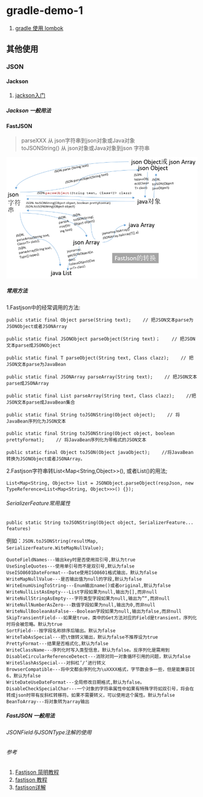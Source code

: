 # gradle-demo-1


1. [gradle 使用 lombok](https://cloud.tencent.com/developer/article/1480194) 

## 其他使用

### JSON
#### Jackson
1. [jackson入门](https://blog.csdn.net/u011054333/article/details/80504154)

##### Jackson 一般用法

#### FastJSON
> parseXXX 从 json字符串到json对象或Java对象  
> toJSONString() 从 json对象或Java对象到json 字符串

![](fastjson.png)

##### 常用方法

1.Fastjson中的经常调用的方法:

``` 
public static final Object parse(String text); 　　// 把JSON文本parse为JSONObject或者JSONArray 

public static final JSONObject parseObject(String text)；　　 // 把JSON文本parse成JSONObject 

public static final T parseObject(String text, Class clazz); 　　// 把JSON文本parse为JavaBean 

public static final JSONArray parseArray(String text); 　　// 把JSON文本parse成JSONArray 

public static final List parseArray(String text, Class clazz); 　　//把JSON文本parse成JavaBean集合 

public static final String toJSONString(Object object); 　　// 将JavaBean序列化为JSON文本 

public static final String toJSONString(Object object, boolean prettyFormat); 　　// 将JavaBean序列化为带格式的JSON文本 

public static final Object toJSON(Object javaObject); 　　//将JavaBean转换为JSONObject或者JSONArray。
```

2.Fastjson字符串转List<Map<String,Object>>(), 或者List<String>()的用法;

```
List<Map<String, Object>> list = JSONObject.parseObject(respJson, new TypeReference<List<Map<String, Object>>>() {});
```

###### SerializerFeature常用属性
```
public static String toJSONString(Object object, SerializerFeature... features)
```

例如：`JSON.toJSONString(resultMap, SerializerFeature.WiteMapNullValue);`


```
QuoteFieldNames---输出key时是否使用双引号,默认为true
UseSingleQuotes---使用单引号而不是双引号,默认为false
UseISO8601DateFormat---Date使用ISO8601格式输出，默认为false
WriteMapNullValue---是否输出值为null的字段,默认为false
WriteEnumUsingToString---Enum输出name()或者original,默认为false
WriteNullListAsEmpty---List字段如果为null,输出为[],而非null
WriteNullStringAsEmpty---字符类型字段如果为null,输出为”“,而非null
WriteNullNumberAsZero---数值字段如果为null,输出为0,而非null
WriteNullBooleanAsFalse---Boolean字段如果为null,输出为false,而非null
SkipTransientField---如果是true，类中的Get方法对应的Field是transient，序列化时将会被忽略。默认为true
SortField---按字段名称排序后输出。默认为false
WriteTabAsSpecial---把\t做转义输出，默认为false不推荐设为true
PrettyFormat---结果是否格式化,默认为false
WriteClassName---序列化时写入类型信息，默认为false。反序列化是需用到
DisableCircularReferenceDetect---消除对同一对象循环引用的问题，默认为false
WriteSlashAsSpecial---对斜杠’/’进行转义
BrowserCompatible---将中文都会序列化为\uXXXX格式，字节数会多一些，但是能兼容IE 6，默认为false
WriteDateUseDateFormat---全局修改日期格式,默认为false。
DisableCheckSpecialChar---一个对象的字符串属性中如果有特殊字符如双引号，将会在转成json时带有反斜杠转移符。如果不需要转义，可以使用这个属性。默认为false
BeanToArray---将对象转为array输出	
```

##### FastJSON 一般用法

###### JSONField与JSONType注解的使用

###### 参考
1. [Fastjson 简明教程](https://www.runoob.com/w3cnote/fastjson-intro.html)
1. [fastjson 教程](https://www.w3cschool.cn/fastjson/)    
1. [fastjson详解](https://www.jianshu.com/p/eaeaa5dce258)
    
